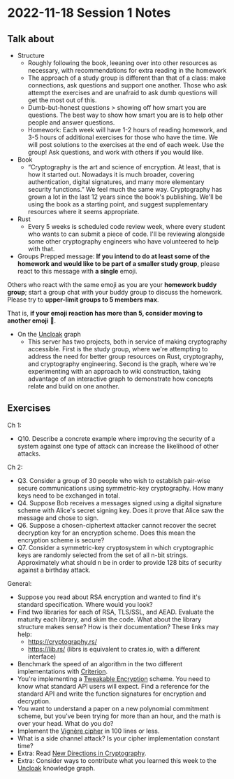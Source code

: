 # 2022-11-18 Session 1 Notes

## Talk about

- Structure
  - Roughly following the book, leeaning over into other resources as necessary, with recommendations for extra reading in the homework
  - The approach of a study group is different than that of a class: make connections, ask questions and support one another. Those who ask attempt the exercises and are unafraid to ask dumb questions will get the most out of this.
  - Dumb-but-honest questions > showing off how smart you are questions. The best way to show how smart you are is to help other people and answer questions.
  - Homework: Each week will have 1-2 hours of reading homework, and 3-5 hours of additional exercises for those who have the time. We will post solutions to the exercises at the end of each week. Use the group! Ask questions, and work with others if you would like.
- Book
  - “Cryptography is the art and science of encryption. At least, that is how it started out. Nowadays it is much broader, covering authentication, digital signatures, and many more elementary security functions.” We feel much the same way. Cryptography has grown a lot in the last 12 years since the book's publishing. We'll be using the book as a starting point, and suggest supplementary resources where it seems appropriate.
- Rust
  - Every 5 weeks is scheduled code review week, where every student who wants to can submit a piece of code. I'll be reviewing alongside some other cryptography engineers who have volunteered to help with that.
- Groups
  Prepped message:
  **If you intend to do at least some of the homework and would like to be part of a smaller study group**, please react to this message with **a single** emoji.

Others who react with the same emoji as you are your **homework buddy group**; start a group chat with your buddy group to discuss the homework. Please try to **upper-limit groups to 5 members max**.

That is, **if your emoji reaction has more than 5, consider moving to another emoji** 🥒.

- On the [Uncloak](https://uncloak.org) graph
  - This server has two projects, both in service of making cryptography accessible. First is the study group, where we're attempting to address the need for better group resources on Rust, cryptography, and cryptography engineering. Second is the graph, where we're experimenting with an approach to wiki construction, taking advantage of an interactive graph to demonstrate how concepts relate and build on one another.

## Exercises

Ch 1:

- Q10. Describe a concrete example where improving the security of a system against one type of attack can increase the likelihood of other attacks.

Ch 2:

- Q3. Consider a group of 30 people who wish to establish pair-wise secure communications using symmetric-key cryptography. How many keys need to be exchanged in total.
- Q4. Suppose Bob receives a messages signed using a digital signature scheme with Alice's secret signing key. Does it prove that Alice saw the message and chose to sign.
- Q6. Suppose a chosen-ciphertext attacker cannot recover the secret decryption key for an encryption scheme. Does this mean the encryption scheme is secure?
- Q7. Consider a symmetric-key cryptosystem in which cryptographic keys are randomly selected from the set of all n-bit strings. Approximately what should n be in order to provide 128 bits of security against a birthday attack.

General:

- Suppose you read about RSA encryption and wanted to find it's standard specification. Where would you look?
- Find two libraries for each of RSA, TLS/SSL, and AEAD. Evaluate the maturity each library, and skim the code. What about the library structure makes sense? How is their documentation? These links may help:
  - https://cryptography.rs/
  - https://lib.rs/ (librs is equivalent to crates.io, with a different interface)
- Benchmark the speed of an algorithm in the two different implementations with [Criterion](https://lib.rs/crates/criterion).
- You're implementing a [Tweakable Encryption](https://en.wikipedia.org/wiki/Disk_encryption_theory) scheme. You need to know what standard API users will expect. Find a reference for the standard API and write the function signatures for encryption and decryption.
- You want to understand a paper on a new polynomial commitment scheme, but you've been trying for more than an hour, and the math is over your head. What do you do?
- Implement the [Vignère cipher](https://en.wikipedia.org/wiki/Vigen%C3%A8re_cipher) in 100 lines or less.
- What is a side channel attack? Is your cipher implementation constant time?
- Extra: Read [New Directions in Cryptography](https://ieeexplore.ieee.org/document/1055638).
- Extra: Consider ways to contribute what you learned this week to the [Uncloak](https://uncloak.org) knowledge graph.

